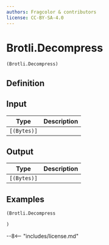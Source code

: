 ```yaml
---
authors: Fragcolor & contributors
license: CC-BY-SA-4.0
---
```



# Brotli.Decompress

```clojure
(Brotli.Decompress)
```


## Definition




## Input

| Type | Description |
|------|-------------|
| `[(Bytes)]` |  |


## Output

| Type | Description |
|------|-------------|
| `[(Bytes)]` |  |


## Examples

```clojure
(Brotli.Decompress

)
```


--8<-- "includes/license.md"
